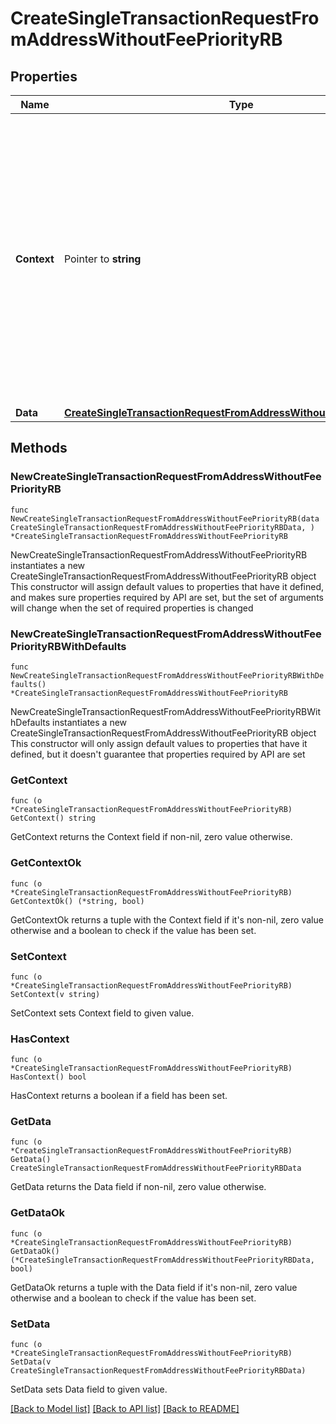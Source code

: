 # CreateSingleTransactionRequestFromAddressWithoutFeePriorityRB

## Properties

Name | Type | Description | Notes
------------ | ------------- | ------------- | -------------
**Context** | Pointer to **string** | In batch situations the user can use the context to correlate responses with requests. This property is present regardless of whether the response was successful or returned as an error. &#x60;context&#x60; is specified by the user. | [optional] 
**Data** | [**CreateSingleTransactionRequestFromAddressWithoutFeePriorityRBData**](CreateSingleTransactionRequestFromAddressWithoutFeePriorityRBData.md) |  | 

## Methods

### NewCreateSingleTransactionRequestFromAddressWithoutFeePriorityRB

`func NewCreateSingleTransactionRequestFromAddressWithoutFeePriorityRB(data CreateSingleTransactionRequestFromAddressWithoutFeePriorityRBData, ) *CreateSingleTransactionRequestFromAddressWithoutFeePriorityRB`

NewCreateSingleTransactionRequestFromAddressWithoutFeePriorityRB instantiates a new CreateSingleTransactionRequestFromAddressWithoutFeePriorityRB object
This constructor will assign default values to properties that have it defined,
and makes sure properties required by API are set, but the set of arguments
will change when the set of required properties is changed

### NewCreateSingleTransactionRequestFromAddressWithoutFeePriorityRBWithDefaults

`func NewCreateSingleTransactionRequestFromAddressWithoutFeePriorityRBWithDefaults() *CreateSingleTransactionRequestFromAddressWithoutFeePriorityRB`

NewCreateSingleTransactionRequestFromAddressWithoutFeePriorityRBWithDefaults instantiates a new CreateSingleTransactionRequestFromAddressWithoutFeePriorityRB object
This constructor will only assign default values to properties that have it defined,
but it doesn't guarantee that properties required by API are set

### GetContext

`func (o *CreateSingleTransactionRequestFromAddressWithoutFeePriorityRB) GetContext() string`

GetContext returns the Context field if non-nil, zero value otherwise.

### GetContextOk

`func (o *CreateSingleTransactionRequestFromAddressWithoutFeePriorityRB) GetContextOk() (*string, bool)`

GetContextOk returns a tuple with the Context field if it's non-nil, zero value otherwise
and a boolean to check if the value has been set.

### SetContext

`func (o *CreateSingleTransactionRequestFromAddressWithoutFeePriorityRB) SetContext(v string)`

SetContext sets Context field to given value.

### HasContext

`func (o *CreateSingleTransactionRequestFromAddressWithoutFeePriorityRB) HasContext() bool`

HasContext returns a boolean if a field has been set.

### GetData

`func (o *CreateSingleTransactionRequestFromAddressWithoutFeePriorityRB) GetData() CreateSingleTransactionRequestFromAddressWithoutFeePriorityRBData`

GetData returns the Data field if non-nil, zero value otherwise.

### GetDataOk

`func (o *CreateSingleTransactionRequestFromAddressWithoutFeePriorityRB) GetDataOk() (*CreateSingleTransactionRequestFromAddressWithoutFeePriorityRBData, bool)`

GetDataOk returns a tuple with the Data field if it's non-nil, zero value otherwise
and a boolean to check if the value has been set.

### SetData

`func (o *CreateSingleTransactionRequestFromAddressWithoutFeePriorityRB) SetData(v CreateSingleTransactionRequestFromAddressWithoutFeePriorityRBData)`

SetData sets Data field to given value.



[[Back to Model list]](../README.md#documentation-for-models) [[Back to API list]](../README.md#documentation-for-api-endpoints) [[Back to README]](../README.md)


